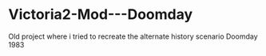 # Victoria2-Mod---Doomday
Old project where i tried to recreate the alternate history scenario Doomday 1983

